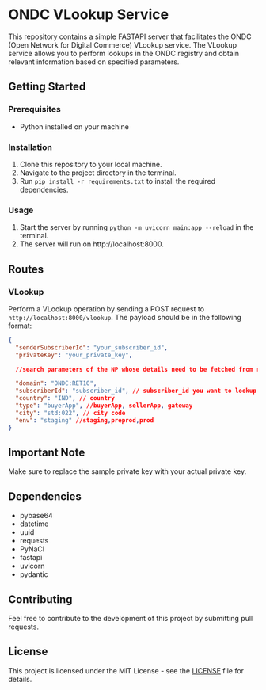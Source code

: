 # ONDC VLookup Service

This repository contains a simple FASTAPI server that facilitates the ONDC (Open Network for Digital Commerce) VLookup service. The VLookup service allows you to perform lookups in the ONDC registry and obtain relevant information based on specified parameters.

## Getting Started

### Prerequisites

- Python installed on your machine

### Installation

1. Clone this repository to your local machine.
2. Navigate to the project directory in the terminal.
3. Run `pip install -r requirements.txt` to install the required dependencies.

### Usage

1. Start the server by running `python -m uvicorn main:app --reload` in the terminal.
2. The server will run on http://localhost:8000.

## Routes

### VLookup

Perform a VLookup operation by sending a POST request to `http://localhost:8000/vlookup`. The payload should be in the following format:

```json
{
  "senderSubscriberId": "your_subscriber_id",
  "privateKey": "your_private_key",

  //search parameters of the NP whose details need to be fetched from registry

  "domain": "ONDC:RET10",
  "subscriberId": "subscriber_id", // subscriber_id you want to lookup
  "country": "IND", // country
  "type": "buyerApp", //buyerApp, sellerApp, gateway
  "city": "std:022", // city code
  "env": "staging" //staging,preprod,prod
}
```

## Important Note

Make sure to replace the sample private key with your actual private key.

## Dependencies

- pybase64
- datetime
- uuid
- requests
- PyNaCl
- fastapi
- uvicorn
- pydantic

## Contributing

Feel free to contribute to the development of this project by submitting pull requests.

## License

This project is licensed under the MIT License - see the [LICENSE](LICENSE) file for details.